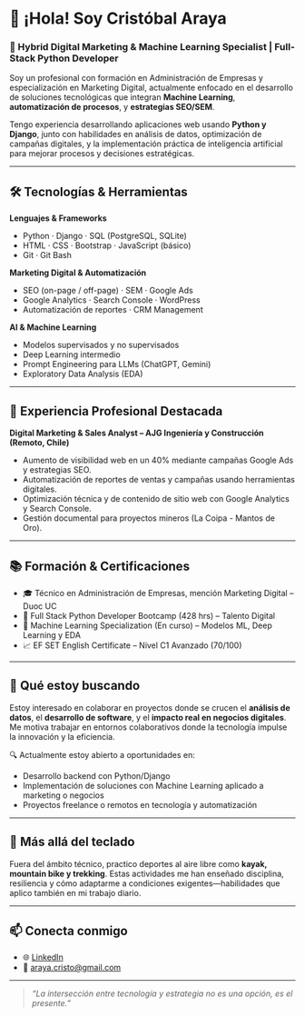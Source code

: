 # 👋 ¡Hola! Soy Cristóbal Araya

### 🧠 Hybrid Digital Marketing & Machine Learning Specialist | Full-Stack Python Developer

Soy un profesional con formación en Administración de Empresas y especialización en Marketing Digital, actualmente enfocado en el desarrollo de soluciones tecnológicas que integran **Machine Learning**, **automatización de procesos**, y **estrategias SEO/SEM**.

Tengo experiencia desarrollando aplicaciones web usando **Python y Django**, junto con habilidades en análisis de datos, optimización de campañas digitales, y la implementación práctica de inteligencia artificial para mejorar procesos y decisiones estratégicas.

---

## 🛠️ Tecnologías & Herramientas

**Lenguajes & Frameworks**
- Python · Django · SQL (PostgreSQL, SQLite)
- HTML · CSS · Bootstrap · JavaScript (básico)
- Git · Git Bash

**Marketing Digital & Automatización**
- SEO (on-page / off-page) · SEM · Google Ads
- Google Analytics · Search Console · WordPress
- Automatización de reportes · CRM Management

**AI & Machine Learning**
- Modelos supervisados y no supervisados
- Deep Learning intermedio
- Prompt Engineering para LLMs (ChatGPT, Gemini)
- Exploratory Data Analysis (EDA)

---

## 💼 Experiencia Profesional Destacada

**Digital Marketing & Sales Analyst – AJG Ingeniería y Construcción (Remoto, Chile)**
- Aumento de visibilidad web en un 40% mediante campañas Google Ads y estrategias SEO.
- Automatización de reportes de ventas y campañas usando herramientas digitales.
- Optimización técnica y de contenido de sitio web con Google Analytics y Search Console.
- Gestión documental para proyectos mineros (La Coipa - Mantos de Oro).

---

## 📚 Formación & Certificaciones

- 🎓 Técnico en Administración de Empresas, mención Marketing Digital – Duoc UC  
- 🧠 Full Stack Python Developer Bootcamp (428 hrs) – Talento Digital  
- 🤖 Machine Learning Specialization (En curso) – Modelos ML, Deep Learning y EDA  
- 📈 EF SET English Certificate – Nivel C1 Avanzado (70/100)

---

## 🚀 Qué estoy buscando

Estoy interesado en colaborar en proyectos donde se crucen el **análisis de datos**, el **desarrollo de software**, y el **impacto real en negocios digitales**. Me motiva trabajar en entornos colaborativos donde la tecnología impulse la innovación y la eficiencia.

🔍 Actualmente estoy abierto a oportunidades en:
- Desarrollo backend con Python/Django  
- Implementación de soluciones con Machine Learning aplicado a marketing o negocios  
- Proyectos freelance o remotos en tecnología y automatización  

---

## 🌱 Más allá del teclado

Fuera del ámbito técnico, practico deportes al aire libre como **kayak, mountain bike y trekking**. Estas actividades me han enseñado disciplina, resiliencia y cómo adaptarme a condiciones exigentes—habilidades que aplico también en mi trabajo diario.

---

## 📫 Conecta conmigo

- 🌐 [LinkedIn](https://www.linkedin.com/in/cristobal-araya)  
- 📧 araya.cristo@gmail.com  

---

> *“La intersección entre tecnología y estrategia no es una opción, es el presente.”*


<!---
Qrawiya/Qrawiya is a ✨ special ✨ repository because its `README.md` (this file) appears on your GitHub profile.
You can click the Preview link to take a look at your changes.
--->
